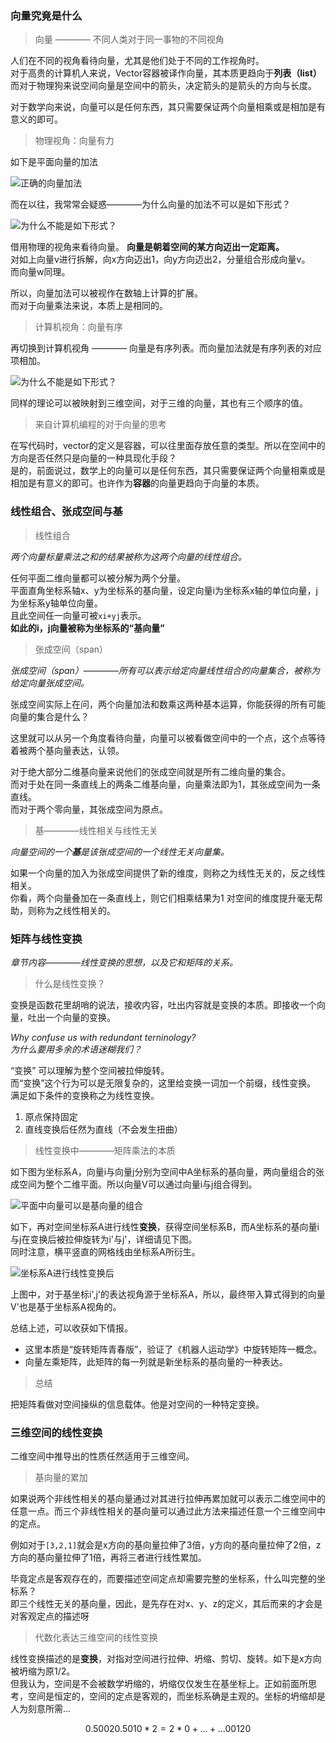 ### 向量究竟是什么  

> 向量 ———— 不同人类对于同一事物的不同视角

人们在不同的视角看待向量，尤其是他们处于不同的工作视角时。  
对于高贵的计算机人来说，Vector容器被译作向量，其本质更趋向于**列表（list）**   
而对于物理狗来说空间向量是空间中的箭头，决定箭头的是箭头的方向与长度。   

对于数学向来说，向量可以是任何东西，其只需要保证两个向量相乘或是相加是有意义的即可。   


> 物理视角：向量有力

如下是平面向量的加法

![正确的向量加法](./img/essence1 ':size=WIDTHxHEIGHT')

而在以往，我常常会疑惑————为什么向量的加法不可以是如下形式？    

![为什么不能是如下形式？](./img/essence2 ':size=WIDTHxHEIGHT')

借用物理的视角来看待向量。 **向量是朝着空间的某方向迈出一定距离。**  
对如上向量v进行拆解，向x方向迈出1，向y方向迈出2，分量组合形成向量v。    
而向量w同理。  

所以，向量加法可以被视作在数轴上计算的扩展。   
而对于向量乘法来说，本质上是相同的。  

> 计算机视角：向量有序

再切换到计算机视角 ———— 向量是有序列表。而向量加法就是有序列表的对应项相加。  

![为什么不能是如下形式？](./img/essence3 ':size=WIDTHxHEIGHT')

同样的理论可以被映射到三维空间，对于三维的向量，其也有三个顺序的值。   

> 来自计算机编程的对于向量的思考  

在写代码时，vector的定义是容器，可以往里面存放任意的类型。所以在空间中的方向是否任然只是向量的一种具现化手段？  
是的，前面说过，数学上的向量可以是任何东西，其只需要保证两个向量相乘或是相加是有意义的即可。也许作为**容器**的向量更趋向于向量的本质。   

### 线性组合、张成空间与基  

> 线性组合  

*两个向量标量乘法之和的结果被称为这两个向量的线性组合。*

任何平面二维向量都可以被分解为两个分量。  
平面直角坐标系轴x、y为坐标系的基向量，设定向量i为坐标系x轴的单位向量，j为坐标系y轴单位向量。  
且此空间任一向量可被`xi+yj`表示。  
**如此的i，j向量被称为坐标系的“基向量”**    

> 张成空间（span）

*张成空间（span）————所有可以表示给定向量线性组合的向量集合，被称为给定向量张成空间。* 

张成空间实际上在问，两个向量加法和数乘这两种基本运算，你能获得的所有可能向量的集合是什么？  


这里就可以从另一个角度看待向量，向量可以被看做空间中的一个点，这个点等待着被两个基向量表达，认领。  


对于绝大部分二维基向量来说他们的张成空间就是所有二维向量的集合。  
而对于处在同一条直线上的两条二维基向量，向量乘法即为1，其张成空间为一条直线。  
而对于两个零向量，其张成空间为原点。   


> 基————线性相关与线性无关  

*向量空间的一个**基**是该张成空间的一个线性无关向量集。*   

如果一个向量的加入为张成空间提供了新的维度，则称之为线性无关的，反之线性相关。  
你看，两个向量叠加在一条直线上，则它们相乘结果为1 对空间的维度提升毫无帮助，则称为之线性相关的。  


### 矩阵与线性变换  
*章节内容————线性变换的思想，以及它和矩阵的关系。*  

> 什么是线性变换？

变换是函数花里胡哨的说法，接收内容，吐出内容就是变换的本质。即接收一个向量，吐出一个向量的变换。  

*Why confuse us with redundant terninology?*  
*为什么要用多余的术语迷糊我们？*   

“变换”  可以理解为整个空间被拉伸旋转。  
而“变换”这个行为可以是无限复杂的，这里给变换一词加一个前缀，线性变换。  
满足如下条件的变换称之为线性变换。   
1. 原点保持固定
2. 直线变换后任然为直线（不会发生扭曲）


> 线性变换中————矩阵乘法的本质  


如下图为坐标系A，向量i与向量j分别为空间中A坐标系的基向量，两向量组合的张成空间为整个二维平面。所以向量V可以通过向量i与j组合得到。   

![平面中向量可以是基向量的组合](./img/essence4 ':size=WIDTHxHEIGHT')

如下，再对空间坐标系A进行线性**变换**，获得空间坐标系B，而A坐标系的基向量i与j在变换后被拉伸旋转为i'与j'，详细请见下图。    
同时注意，横平竖直的网格线由坐标系A所衍生。   

![坐标系A进行线性变换后](./img/essence5 ':size=WIDTHxHEIGHT')

上图中，对于基坐标i',j'的表达视角源于坐标系A，所以，最终带入算式得到的向量V'也是基于坐标系A视角的。

总结上述，可以收获如下情报。
* 这里本质是“旋转矩阵青春版”，验证了《机器人运动学》中旋转矩阵一概念。  
* 向量左乘矩阵，此矩阵的每一列就是新坐标系的基向量的一种表达。  
 

> 总结  

把矩阵看做对空间操纵的信息载体。他是对空间的一种特定变换。   


### 三维空间的线性变换   

二维空间中推导出的性质任然适用于三维空间。   
 
> 基向量的累加  

如果说两个非线性相关的基向量通过对其进行拉伸再累加就可以表示二维空间中的任意一点。而三个非线性相关的基向量可以通过此方法来描述任意一个三维空间中的定点。    

例如对于`[3,2,1]`就会是x方向的基向量拉伸了3倍，y方向的基向量拉伸了2倍，z方向的基向量拉伸了1倍，再将三者进行线性累加。   

毕竟定点是客观存在的，而要描述空间定点却需要完整的坐标系，什么叫完整的坐标系？  
即三个线性无关的基向量，因此，是先存在对x、y、z的定义，其后而来的才会是对客观定点的描述呀   


> 代数化表达三维空间的线性变换

线性变换描述的是**变换**，对指对空间进行拉伸、坍缩、剪切、旋转。如下是x方向被坍缩为原1/2。  
但我认为，空间是不会被数学坍缩的，坍缩仅仅发生在基坐标上。正如前面所思考，空间是恒定的，空间的定点是客观的，而坐标系确是主观的。坐标的坍缩却是人为刻意所需...      

```math
0.5 0  0    2       0.5
0   1  0  * 2 = 2*  0    + ... + ...
0   0  1    2       0
```




